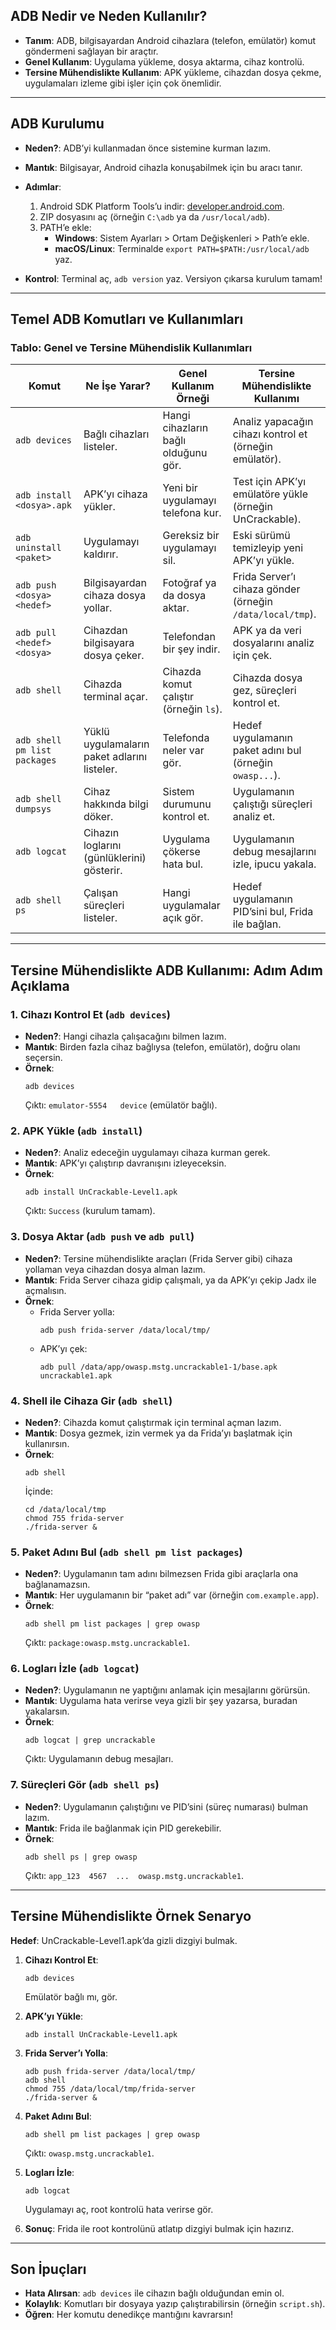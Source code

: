 ## **ADB Nedir ve Neden Kullanılır?**
- **Tanım**: ADB, bilgisayardan Android cihazlara (telefon, emülatör) komut göndermeni sağlayan bir araçtır.
- **Genel Kullanım**: Uygulama yükleme, dosya aktarma, cihaz kontrolü.
- **Tersine Mühendislikte Kullanım**: APK yükleme, cihazdan dosya çekme, uygulamaları izleme gibi işler için çok önemlidir.

---

## **ADB Kurulumu**
- **Neden?**: ADB’yi kullanmadan önce sistemine kurman lazım.
- **Mantık**: Bilgisayar, Android cihazla konuşabilmek için bu aracı tanır.
- **Adımlar**:
  1. Android SDK Platform Tools’u indir: [developer.android.com](https://developer.android.com/studio/releases/platform-tools).
  2. ZIP dosyasını aç (örneğin `C:\adb` ya da `/usr/local/adb`).
  3. PATH’e ekle:
     - **Windows**: Sistem Ayarları > Ortam Değişkenleri > Path’e ekle.
     - **macOS/Linux**: Terminalde `export PATH=$PATH:/usr/local/adb` yaz.

- **Kontrol**: Terminal aç, `adb version` yaz. Versiyon çıkarsa kurulum tamam!

---

## **Temel ADB Komutları ve Kullanımları**

### **Tablo: Genel ve Tersine Mühendislik Kullanımları**
| **Komut**                  | **Ne İşe Yarar?**                              | **Genel Kullanım Örneği**                  | **Tersine Mühendislikte Kullanımı**                       |
|----------------------------|-----------------------------------------------|--------------------------------------------|---------------------------------------------------------|
| `adb devices`             | Bağlı cihazları listeler.                    | Hangi cihazların bağlı olduğunu gör.       | Analiz yapacağın cihazı kontrol et (örneğin emülatör).   |
| `adb install <dosya>.apk` | APK’yı cihaza yükler.                        | Yeni bir uygulamayı telefona kur.          | Test için APK’yı emülatöre yükle (örneğin UnCrackable). |
| `adb uninstall <paket>`   | Uygulamayı kaldırır.                         | Gereksiz bir uygulamayı sil.               | Eski sürümü temizleyip yeni APK’yı yükle.              |
| `adb push <dosya> <hedef>`| Bilgisayardan cihaza dosya yollar.           | Fotoğraf ya da dosya aktar.                | Frida Server’ı cihaza gönder (örneğin `/data/local/tmp`). |
| `adb pull <hedef> <dosya>`| Cihazdan bilgisayara dosya çeker.            | Telefondan bir şey indir.                  | APK ya da veri dosyalarını analiz için çek.            |
| `adb shell`               | Cihazda terminal açar.                       | Cihazda komut çalıştır (örneğin `ls`).     | Cihazda dosya gez, süreçleri kontrol et.               |
| `adb shell pm list packages` | Yüklü uygulamaların paket adlarını listeler. | Telefonda neler var gör.                   | Hedef uygulamanın paket adını bul (örneğin `owasp...`). |
| `adb shell dumpsys`       | Cihaz hakkında bilgi döker.                  | Sistem durumunu kontrol et.                | Uygulamanın çalıştığı süreçleri analiz et.             |
| `adb logcat`              | Cihazın loglarını (günlüklerini) gösterir.   | Uygulama çökerse hata bul.                 | Uygulamanın debug mesajlarını izle, ipucu yakala.       |
| `adb shell ps`            | Çalışan süreçleri listeler.                  | Hangi uygulamalar açık gör.                | Hedef uygulamanın PID’sini bul, Frida ile bağlan.       |

---

## **Tersine Mühendislikte ADB Kullanımı: Adım Adım Açıklama**

### **1. Cihazı Kontrol Et (`adb devices`)**
- **Neden?**: Hangi cihazla çalışacağını bilmen lazım.
- **Mantık**: Birden fazla cihaz bağlıysa (telefon, emülatör), doğru olanı seçersin.
- **Örnek**: 
  ```
  adb devices
  ```
  Çıktı: `emulator-5554   device` (emülatör bağlı).

### **2. APK Yükle (`adb install`)**
- **Neden?**: Analiz edeceğin uygulamayı cihaza kurman gerek.
- **Mantık**: APK’yı çalıştırıp davranışını izleyeceksin.
- **Örnek**: 
  ```
  adb install UnCrackable-Level1.apk
  ```
  Çıktı: `Success` (kurulum tamam).

### **3. Dosya Aktar (`adb push` ve `adb pull`)**
- **Neden?**: Tersine mühendislikte araçları (Frida Server gibi) cihaza yollaman veya cihazdan dosya alman lazım.
- **Mantık**: Frida Server cihaza gidip çalışmalı, ya da APK’yı çekip Jadx ile açmalısın.
- **Örnek**:
  - Frida Server yolla:
    ```
    adb push frida-server /data/local/tmp/
    ```
  - APK’yı çek:
    ```
    adb pull /data/app/owasp.mstg.uncrackable1-1/base.apk uncrackable1.apk
    ```

### **4. Shell ile Cihaza Gir (`adb shell`)**
- **Neden?**: Cihazda komut çalıştırmak için terminal açman lazım.
- **Mantık**: Dosya gezmek, izin vermek ya da Frida’yı başlatmak için kullanırsın.
- **Örnek**:
  ```
  adb shell
  ```
  İçinde: 
  ```
  cd /data/local/tmp
  chmod 755 frida-server
  ./frida-server &
  ```

### **5. Paket Adını Bul (`adb shell pm list packages`)**
- **Neden?**: Uygulamanın tam adını bilmezsen Frida gibi araçlarla ona bağlanamazsın.
- **Mantık**: Her uygulamanın bir “paket adı” var (örneğin `com.example.app`).
- **Örnek**:
  ```
  adb shell pm list packages | grep owasp
  ```
  Çıktı: `package:owasp.mstg.uncrackable1`.

### **6. Logları İzle (`adb logcat`)**
- **Neden?**: Uygulamanın ne yaptığını anlamak için mesajlarını görürsün.
- **Mantık**: Uygulama hata verirse veya gizli bir şey yazarsa, buradan yakalarsın.
- **Örnek**:
  ```
  adb logcat | grep uncrackable
  ```
  Çıktı: Uygulamanın debug mesajları.

### **7. Süreçleri Gör (`adb shell ps`)**
- **Neden?**: Uygulamanın çalıştığını ve PID’sini (süreç numarası) bulman lazım.
- **Mantık**: Frida ile bağlanmak için PID gerekebilir.
- **Örnek**:
  ```
  adb shell ps | grep owasp
  ```
  Çıktı: `app_123  4567  ...  owasp.mstg.uncrackable1`.

---

## **Tersine Mühendislikte Örnek Senaryo**
**Hedef**: UnCrackable-Level1.apk’da gizli dizgiyi bulmak.

1. **Cihazı Kontrol Et**:
   ```
   adb devices
   ```
   Emülatör bağlı mı, gör.

2. **APK’yı Yükle**:
   ```
   adb install UnCrackable-Level1.apk
   ```

3. **Frida Server’ı Yolla**:
   ```
   adb push frida-server /data/local/tmp/
   adb shell
   chmod 755 /data/local/tmp/frida-server
   ./frida-server &
   ```

4. **Paket Adını Bul**:
   ```
   adb shell pm list packages | grep owasp
   ```
   Çıktı: `owasp.mstg.uncrackable1`.

5. **Logları İzle**:
   ```
   adb logcat
   ```
   Uygulamayı aç, root kontrolü hata verirse gör.

6. **Sonuç**: Frida ile root kontrolünü atlatıp dizgiyi bulmak için hazırız.

---

## **Son İpuçları**
- **Hata Alırsan**: `adb devices` ile cihazın bağlı olduğundan emin ol.
- **Kolaylık**: Komutları bir dosyaya yazıp çalıştırabilirsin (örneğin `script.sh`).
- **Öğren**: Her komutu denedikçe mantığını kavrarsın!
